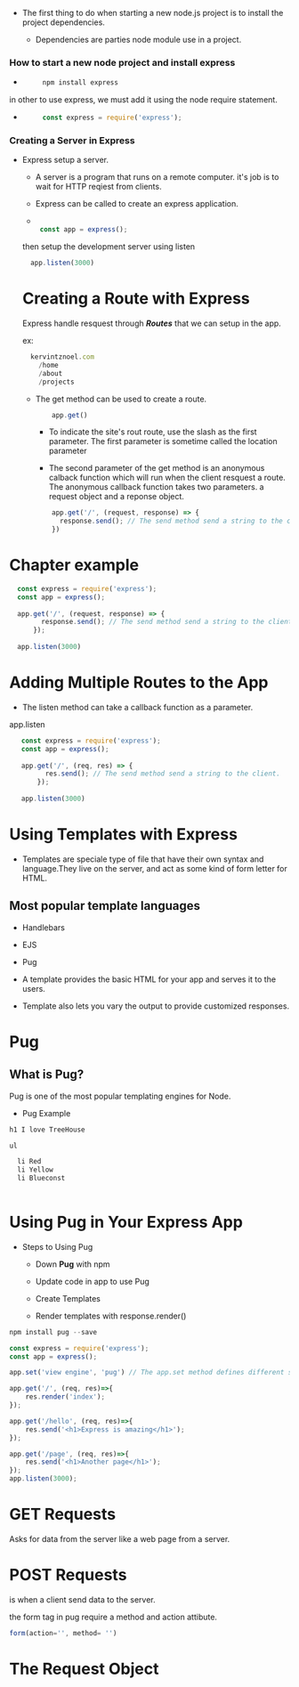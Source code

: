 




- The first thing to do when starting a new node.js project is to install the project dependencies.

  - Dependencies are parties node module use in a project.
  
### How to start a new node project and install express

 - ```js
        npm install express
   ```


in other to use express, we must add it using the node require statement. 

 - ```js 
        const express = require('express'); 
     ```

### Creating a Server in Express

- Express setup a server.

  - A server is a program that runs on a remote computer. it's job is to wait for HTTP reqiest from clients. 
  
  - Express can be called to create an express application.
  
  - ```js

     const app = express();

    ```
    
  then setup the development server using listen
  
  ```js
    app.listen(3000)
  ```
  
  # Creating a Route with Express
  
  Express handle resquest through ***Routes*** that we can setup in the app.
  
  ex: 
  ```js
    kervintznoel.com
      /home
      /about
      /projects
  ```
  - The get method can be used to create a route.
  
    ```js
        app.get()
    ```
    
    - To indicate the site's rout route, use the slash as the first parameter. The first parameter is sometime called the location parameter
    
    - The second parameter of the get method is an anonymous calback function which will run when the client resquest a route. The anonymous callback function takes two parameters. a request object and a reponse object.
    
    ```js
        app.get('/', (request, response) => {
          response.send(); // The send method send a string to the client.
        })
    ```
    
    
    
# Chapter example

  ```js
    const express = require('express'); 
    const app = express();
    
    app.get('/', (request, response) => {
          response.send(); // The send method send a string to the client.
        });
        
    app.listen(3000)
  ```
    
 # Adding Multiple Routes to the App
 
 - The listen method can take a callback function as a parameter. 
 
 app.listen
 
 ```js
    const express = require('express'); 
    const app = express();
    
    app.get('/', (req, res) => {
          res.send(); // The send method send a string to the client.
        });
        
    app.listen(3000)
  ```
  
# Using Templates with Express

- Templates are speciale type of file that have their own syntax and language.They live on the server, and act as some kind of form letter for HTML. 

## Most popular template languages

- Handlebars

- EJS 

- Pug 

- A template provides the basic HTML for your app and serves it to the users. 

- Template also lets you vary the output to provide customized responses. 

# Pug

## What is Pug? 

Pug is one of the most popular templating engines for Node. 

- Pug Example

```js
h1 I love TreeHouse

ul

  li Red
  li Yellow
  li Blueconst
  
```

# Using Pug in Your Express App

  - Steps to Using Pug
  
    - Down **Pug** with npm
    
    - Update code in app to use Pug
    
    - Create Templates
    
    - Render templates with response.render()
    
```js
npm install pug --save

const express = require('express');
const app = express();

app.set('view engine', 'pug') // The app.set method defines different settings in Express.

app.get('/', (req, res)=>{
    res.render('index');
});

app.get('/hello', (req, res)=>{
    res.send('<h1>Express is amazing</h1>');
});

app.get('/page', (req, res)=>{
    res.send('<h1>Another page</h1>');
});
app.listen(3000);

```
# GET Requests
Asks for data from the server like a web page from a server.

# POST Requests
is when a client send data to the server.

the form tag in pug require a method and action attibute. 
```js
form(action='', method= '')

```
# The Request Object


